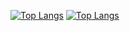 [![Top Langs](https://github-readme-stats.vercel.app/api/top-langs/?username=supsupe)](https://github.com/anuraghazra/github-readme-stats)
[![Top Langs](https://github-readme-stats.vercel.app/api/top-langs/?username=supsupe&langs_count=8)](https://github.com/anuraghazra/github-readme-stats)
